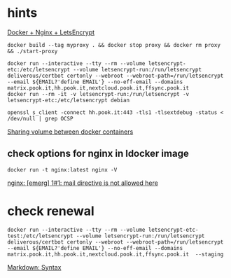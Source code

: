 # hints

[Docker + Nginx + LetsEncrypt](https://miki725.github.io/docker/crypto/2017/01/29/docker+nginx+letsencrypt.html)

	docker build --tag myproxy . && docker stop proxy && docker rm proxy && ./start-proxy

	docker run --interactive --tty --rm --volume letsencrypt-etc:/etc/letsencrypt --volume letsencrypt-run:/run/letsencrypt deliverous/certbot certonly --webroot --webroot-path=/run/letsencrypt --email ${EMAIL?'define EMAIL'} --no-eff-email --domains matrix.pook.it,hh.pook.it,nextcloud.pook.it,ffsync.pook.it
	docker run --rm -it -v letsencrypt-run:/run/letsencrypt -v letsencrypt-etc:/etc/letsencrypt debian

	openssl s_client -connect hh.pook.it:443 -tls1 -tlsextdebug -status < /dev/null | grep OCSP

[Sharing volume between docker containers](https://stackoverflow.com/questions/37000341/sharing-volume-between-docker-containers)

## check options for nginx in ldocker image
	docker run -t nginx:latest nginx -V

[nginx: [emerg] 1#1: mail directive is not allowed here](https://stackoverflow.com/questions/47296679/nginx-emerg-11-mail-directive-is-not-allowed-here-in-etc-nginx-conf-d-de)

# check renewal
	docker run --interactive --tty --rm --volume letsencrypt-etc-test:/etc/letsencrypt --volume letsencrypt-run:/run/letsencrypt deliverous/certbot certonly --webroot --webroot-path=/run/letsencrypt --email ${EMAIL?'define EMAIL'} --no-eff-email --domains matrix.pook.it,hh.pook.it,nextcloud.pook.it,ffsync.pook.it  --staging


[Markdown: Syntax](https://daringfireball.net/projects/markdown/syntax)
